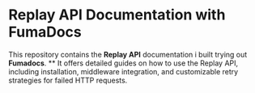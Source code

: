 # Replay API Documentation with FumaDocs

This repository contains the **Replay API** documentation i built trying out **Fumadocs**. 
** It offers detailed guides on how to use the Replay API, including installation, middleware integration, and customizable retry strategies for failed HTTP requests.

